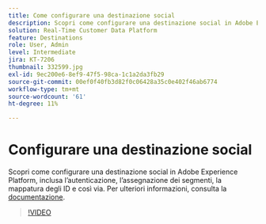 ```yaml
---
title: Come configurare una destinazione social
description: Scopri come configurare una destinazione social in Adobe Experience Platform, inclusa l’autenticazione, l’assegnazione dei segmenti, la mappatura degli ID e così via.
solution: Real-Time Customer Data Platform
feature: Destinations
role: User, Admin
level: Intermediate
jira: KT-7206
thumbnail: 332599.jpg
exl-id: 9ec200e6-8ef9-47f5-98ca-1c1a2da3fb29
source-git-commit: 00ef0f40fb3d82f0c06428a35c0e402f46ab6774
workflow-type: tm+mt
source-wordcount: '61'
ht-degree: 11%

---
```


# Configurare una destinazione social

Scopri come configurare una destinazione social in Adobe Experience Platform, inclusa l’autenticazione, l’assegnazione dei segmenti, la mappatura degli ID e così via. Per ulteriori informazioni, consulta la [documentazione](https://experienceleague.adobe.com/docs/experience-platform/destinations/catalog/social/overview.html).

>[!VIDEO](https://video.tv.adobe.com/v/332599/?learn=on)

